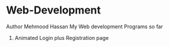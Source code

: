 # Web-Development
Author Mehmood Hassan
My Web development Programs so far
1) Animated Login plus Registration page
